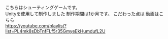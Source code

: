こちらはシューティングゲームです。  
Unityを使用して制作しました
制作期間は1か月です。
こだわった点は
動画はこちら  
https://youtube.com/playlist?list=PL4mk8sDbTnfFLf5r35GmyeEkHumdufL2U
